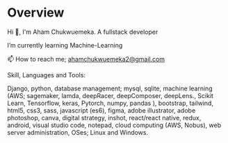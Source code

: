 # Overview

Hi 👋, I'm Aham Chukwuemeka.
A fullstack developer

I’m currently learning Machine-Learning

📫 How to reach me; ahamchukwuemeka2@gmail.com

Skill, Languages and Tools:

Django,
python,
database management; mysql, sqlite,
machine learning (AWS; sagemaker, lamda, deepRacer, deepComposer, deepLens., Scikit Learn, Tensorflow, keras, Pytorch, numpy, pandas ),
bootstrap,
tailwind,
html5,
css3, 
sass,
javascript (es6),
figma, 
adobe illustrator, 
adobe photoshop,
canva,
digital strategy,
inshot,
react/react native,
redux,
android,
visual studio code,
notepad,
cloud computing (AWS, Nobus),
web server administration, 
OSes; Linux and Windows. 
